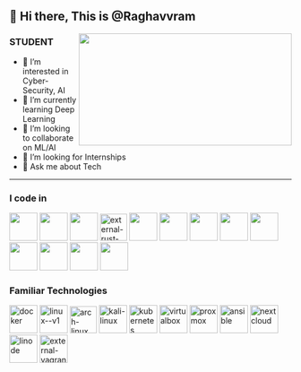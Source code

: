 ## 👋 Hi there, This is @Raghavvram
<img align="right" width="380" height="200" src="https://community.intel.com/t5/image/serverpage/image-id/40587i9B9A5439EB986A57?v=v2&whitelist-exif-data=Orientation%2CResolution%2COriginalDefaultFinalSize%2CCopyright">

### STUDENT
- 👀 I’m interested in Cyber-Security, AI
- 🌱 I’m currently learning Deep Learning
- 💞️ I’m looking to collaborate on ML/AI 
- 🤔 I’m looking for Internships
- 💬 Ask me about Tech
---
### I code in
<img height="50" width="50" src="https://img.icons8.com/color/48/000000/python.png" /> <img height="50" width="50" src="https://img.icons8.com/color/48/000000/c-programming.png" /> <img height="50" width="50" src="https://img.icons8.com/color/48/000000/java-coffee-cup-logo.png" /> <img width="48" height="48" src="https://img.icons8.com/external-tal-revivo-bold-tal-revivo/48/FA5252/external-rust-is-a-multi-paradigm-system-programming-language-logo-bold-tal-revivo.png" alt="external-rust-is-a-multi-paradigm-system-programming-language-logo-bold-tal-revivo"/> <img height="50" width="50" src="https://img.icons8.com/color/48/000000/html-5.png" /> <img height="50" width="50" src="https://img.icons8.com/color/48/000000/css3.png" /> <img height="50" width="50" src="https://img.icons8.com/color/48/000000/javascript.png"/> <img height="50" width="50" src="https://img.icons8.com/color/48/000000/react-native.png"/> <img height="50" width="50" src="https://img.icons8.com/color/48/000000/mysql-logo.png"/> <img height="50" width="50" src="https://img.icons8.com/color/48/000000/mongodb.png"/> <img height="50" width="50" src="https://img.icons8.com/color/48/000000/nodejs.png"/> <img height="50" width="50" src="https://img.icons8.com/color/48/000000/c-plus-plus-logo.png" /> <img height="50" width="50" src="https://img.icons8.com/color/48/000000/tensorflow.png"/> 

### Familiar Technologies

<img width="50" height="50" src="https://img.icons8.com/fluency/48/docker.png" alt="docker"/> <img width="50" height="50" src="https://img.icons8.com/color/48/linux--v1.png" alt="linux--v1"/> <img width="48" height="48" src="https://img.icons8.com/material-sharp/48/228BE6/arch-linux.png" alt="arch-linux"/> <img width="50" height="50" src="https://img.icons8.com/plasticine/100/kali-linux.png" alt="kali-linux"/> <img width="50" height="50" src="https://img.icons8.com/color/48/kubernetes.png" alt="kubernetes"/> <img width="50" height="50" src="https://img.icons8.com/color/48/virtualbox.png" alt="virtualbox"/> <img width="50" height="50" src="https://img.icons8.com/color/48/proxmox.png" alt="proxmox"/> <img width="50" height="50" src="https://img.icons8.com/color/48/ansible.png" alt="ansible"/> <img width="50" height="50" src="https://img.icons8.com/fluency/48/nextcloud.png" alt="nextcloud"/> <img width="50" height="50" src="https://img.icons8.com/color/48/linode.png" alt="linode"/> <img width="50" height="50" src="https://img.icons8.com/external-tal-revivo-shadow-tal-revivo/48/external-vagrant-an-open-source-software-product-for-building-and-maintaining-portable-virtual-software-logo-shadow-tal-revivo.png" alt="external-vagrant-an-open-source-software-product-for-building-and-maintaining-portable-virtual-software-logo-shadow-tal-revivo"/>


<!---
Raghavvram/Raghavvram is a ✨ special ✨ repository because its `README.md` (this file) appears on your GitHub profile.
You can click the Preview link to take a look at your changes.
--->
